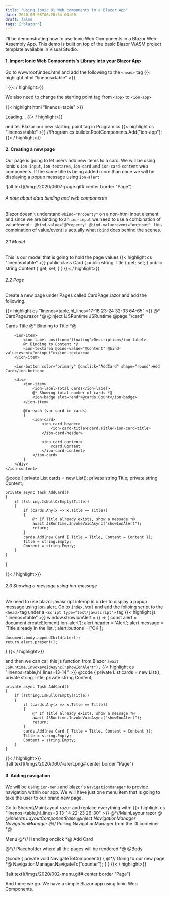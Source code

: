 ```yaml
---
title: "Using Ionic Ui Web components in a Blazor App"
date: 2020-06-08T06:20:54-04:00
draft: false
tags: ["blazor"]
---
```


I'll be demonstrating how to use Ionic Web Components in a Blazor Web-Assembly App. This demo is built on top of the basic Blazor WASM project template available in Visual Studio.

#### 1. Import Ionic Web Components's Library into your Blazor App
Go to wwwroot\index.html and add the following to the `<head>` tag
{{< highlight html "linenos=table" >}}
<!--index.html-->
<script type="module" src="https://cdn.jsdelivr.net/npm/@ionic/core/dist/ionic/ionic.esm.js"></script>
<script nomodule src="https://cdn.jsdelivr.net/npm/@ionic/core/dist/ionic/ionic.js"></script>
<link rel="stylesheet" href="https://cdn.jsdelivr.net/npm/@ionic/core/css/ionic.bundle.css"/>`
{{< / highlight>}}

We also need to change the starting point tag from `<app>` to `<ion-app>`

{{< highlight html "linenos=table" >}}
<!--index.html-->
<ion-app>Loading...</ion-app>
{{< / highlight>}}

and tell Blazor our new starting point tag in Program.cs
{{< highlight cs "linenos=table" >}}
//Program.cs
builder.RootComponents.Add<App>("ion-app");
{{< / highlight>}}

#### 2. Creating a new page 

Our page is going to let users add new items to a card. We will be using Ionic's `ion-input`, `ion-textarea`, `ion-card` and `ion-card-content` web components. If the same title is being added more than once we will be displaying a popup message using `ion-alert`

![alt text](/imgs/2020/0607-page.gif# center border "Page")

###### A note about data binding and web components
Blazor doesn't understand `@bind="Property"` on a non-html input element and since we are binding to an `ion-input` we need to use a combination of value/event: ` @bind-value="@Property" @bind-value:event="oninput"`. This combination of value/event is actually what `@bind` does behind the scenes.

###### 2.1 Model
This is our model that is going to hold the page values
{{< highlight cs "linenos=table" >}}
public class Card
{
    public string Title { get; set; }
    public string Content { get; set; }
}
{{< / highlight>}}

###### 2.2 Page
Create a new page under Pages called CardPage.razor and add the following. 

{{< highlight cs "linenos=table,hl_lines=17-18 23-24 32-33 64-65" >}}
@* CardPage.razor *@
@inject IJSRuntime JSRuntime
@page "/card"

<div class="ion-page" id="main-content">
    <ion-header>
        <ion-toolbar>
            <ion-buttons slot="start">
                <ion-menu-button></ion-menu-button>
            </ion-buttons>
            <ion-title>Cards</ion-title>
        </ion-toolbar>
    </ion-header>
    <ion-content class="ion-padding">
        <ion-item>
            <ion-label position="floating">Title</ion-label>
            @* Binding to Title *@
            <ion-input @bind-value="@Title" @bind-value:event="oninput"></ion-input>
        </ion-item>

        <ion-item>
            <ion-label position="floating">Description</ion-label>
            @* Binding to Content *@
            <ion-textarea @bind-value="@Content" @bind-value:event="oninput"></ion-textarea>
        </ion-item>

        <ion-button color="primary" @onclick="AddCard" shape="round">Add Card</ion-button>

        <div>
            <ion-item>
                <ion-label>Total Cards</ion-label>
                @* Showing total number of cards *@
                <ion-badge slot="end">@cards.Count</ion-badge>
            </ion-item>

            @foreach (var card in cards)
            {
                <ion-card>
                    <ion-card-header>
                        <ion-card-title>@card.Title</ion-card-title>
                    </ion-card-header>

                    <ion-card-content>
                        @card.Content
                    </ion-card-content>
                </ion-card>
            }
        </div>
    </ion-content>
</div>

@code {
    private List<Card> cards = new List<Card>();
    private string Title;
    private string Content;


    private async Task AddCard()
    {
        if (!string.IsNullOrEmpty(Title))
        {
            if (cards.Any(x => x.Title == Title))
            {
                @* If Title already exists, show a message *@
                await JSRuntime.InvokeVoidAsync("showIonAlert");
                return;
            }
            cards.Add(new Card { Title = Title, Content = Content });
            Title = string.Empty;
            Content = string.Empty;
        }
    }
}

{{< / highlight>}}

###### 2.3 Showing a message using ion-message

We need to use blazor javascript interop in order to display a popup message using [ion-alert](https://ionicframework.com/docs/api/alert). 
Go to `index.html` and add the folloing script to the `<head>` tag under a `<script type="text/javascript">` tag
{{< highlight js "linenos=table" >}}
window.showIonAlert = () => {
    const alert = document.createElement('ion-alert');
    alert.header = 'Alert';
    alert.message = 'Title already in the list.';
    alert.buttons = ['OK'];

    document.body.appendChild(alert);
    return alert.present();
}
{{< / highlight>}}

and then we can call this js function from Blazor `await JSRuntime.InvokeVoidAsync("showIonAlert");`
{{< highlight cs "linenos=table,hl_lines=13-14" >}}
@code {
    private List<Card> cards = new List<Card>();
    private string Title;
    private string Content;


    private async Task AddCard()
    {
        if (!string.IsNullOrEmpty(Title))
        {
            if (cards.Any(x => x.Title == Title))
            {
                @* If Title already exists, show a message *@
                await JSRuntime.InvokeVoidAsync("showIonAlert");
                return;
            }
            cards.Add(new Card { Title = Title, Content = Content });
            Title = string.Empty;
            Content = string.Empty;
        }
    }
{{< / highlight>}}    
![alt text](/imgs/2020/0607-alert.png# center border "Page")

#### 3. Adding navigation
We will be using `ion-menu` and blazor's `NavigationManager` to provide navigation within our app. We will have just one menu item that is going to take the user to our brand new page.

Go to Shared\MainLayout.razor and replace everything with:
{{< highlight cs "linenos=table,hl_lines=3 13-14 22-23 26-30" >}}
@*//MainLayour.razor *@
@inherits LayoutComponentBase
@inject NavigationManager NavigationManager    @*// Pulling NavigationManager from the DI conteiner *@

<ion-menu side="start" content-id="main-content">
    <ion-header>
        <ion-toolbar translucent>
            <ion-title>Menu</ion-title>
        </ion-toolbar>
    </ion-header>
    <ion-content>
        <ion-list>
            @*// Handling onclick *@
            <ion-item @onclick="NavigateToComponent">
                <ion-icon name="add-circle-outline" slot="start"></ion-icon>
                <ion-label>Add Card</ion-label>
            </ion-item>
        </ion-list>
    </ion-content>
</ion-menu>

@*// Placeholder where all the pages will be rendered *@
@Body

@code {
    private void NavigateToComponent()
    {
        @*// Going to our new page *@
        NavigationManager.NavigateTo("counter");
    }
}
{{< / highlight>}}

![alt text](/imgs/2020/002-menu.gif# center border "Page")

And there we go. We have a simple Blazor app using Ionic Web Components.
